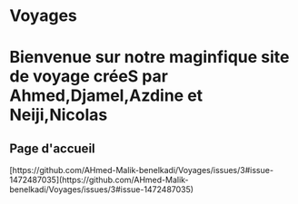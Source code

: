 # Voyages
<h1>Bienvenue sur notre maginfique site de voyage créeS par Ahmed,Djamel,Azdine et Neiji,Nicolas </h1>
<h2 color="Blue"><stronge>Page d'accueil </h2></stronge>
[https://github.com/AHmed-Malik-benelkadi/Voyages/issues/3#issue-1472487035](https://github.com/AHmed-Malik-benelkadi/Voyages/issues/3#issue-1472487035)
